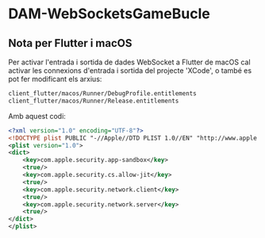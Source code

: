 # DAM-WebSocketsGameBucle



## Nota per Flutter i macOS

Per activar l'entrada i sortida de dades WebSocket a Flutter de macOS cal activar les connexions d'entrada i sortida del projecte 'XCode', o també es pot fer modificant els arxius:

```bash
client_flutter/macos/Runner/DebugProfile.entitlements
client_flutter/macos/Runner/Release.entitlements
```

Amb aquest codi:
```xml
<?xml version="1.0" encoding="UTF-8"?>
<!DOCTYPE plist PUBLIC "-//Apple//DTD PLIST 1.0//EN" "http://www.apple.com/DTDs/PropertyList-1.0.dtd">
<plist version="1.0">
<dict>
	<key>com.apple.security.app-sandbox</key>
	<true/>
	<key>com.apple.security.cs.allow-jit</key>
	<true/>
	<key>com.apple.security.network.client</key>
	<true/>
	<key>com.apple.security.network.server</key>
	<true/>
</dict>
</plist>